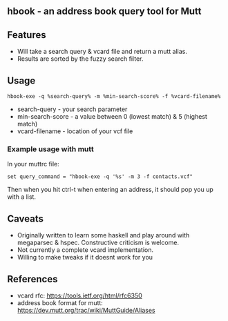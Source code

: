 hbook - an address book query tool for Mutt
---


## Features
- Will take a search query & vcard file and return a mutt alias. 
- Results are sorted by the fuzzy search filter.


## Usage
```
hbook-exe -q %search-query% -m %min-search-score% -f %vcard-filename%
```
- search-query - your search parameter
- min-search-score - a value between 0 (lowest match) & 5 (highest match)
- vcard-filename - location of your vcf file

### Example usage with mutt
In your muttrc file:
```
set query_command = "hbook-exe -q '%s' -m 3 -f contacts.vcf"
```
Then when you hit ctrl-t when entering an address, it should pop you up with a list.


## Caveats
- Originally written to learn some haskell and play around with megaparsec & hspec. Constructive criticism is welcome.
- Not currently a complete vcard implementation. 
- Willing to make tweaks if it doesnt work for you


## References 
- vcard rfc: https://tools.ietf.org/html/rfc6350
- address book format for mutt: https://dev.mutt.org/trac/wiki/MuttGuide/Aliases
